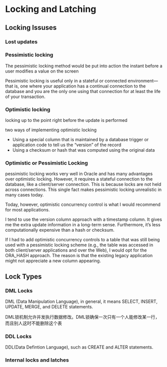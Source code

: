# Locking and Latching
## Locking Issuses
### Lost updates
### Pessimistic locking
The pessimistic locking method would be put into action the instant before a user modifies a value on the screen

Pessimistic locking is useful only in a stateful or connected environment—that is, one where your
application has a continual connection to the database and you are the only one using that connection for at least the life of your transaction.
### Optimistic locking
locking up to the point right before the
update is performed

two ways of implementing optimistic locking
- Using a special column that is maintained by a database trigger or application code to tell us the “version” of the record
- Using a checksum or hash that was computed using the original data

### Optimistic or Pessimistic Locking
pessimistic locking works very well in Oracle and has many advantages over optimistic locking. However, it requires a stateful connection to the database, like a client/server connection. This is because locks are not held across connections. This single fact makes pessimistic locking unrealistic in many cases today.

Today, however, optimistic concurrency control is what I would recommend for most applications.

I tend to use the version column approach with a timestamp column. It gives me the extra update information in a long-term sense. Furthermore, it’s less computationally expensive than a hash or checksum.

If I had to add optimistic concurrency controls to a table that was still being used with a pessimistic locking scheme (e.g., the table was accessed in both client/server applications and over the Web), I would opt for the ORA_HASH approach. The reason is that the existing legacy application might not appreciate a
new column appearing.

## Lock Types
### DML Locks
DML (Data Manipulation Language), in general, it means SELECT, INSERT, UPDATE, MERGE, and DELETE statements.

DML锁机制允许并发执行数据修改。DML锁确保一次只有一个人能修改某一行，而且别人这时不能删除这个表
### DDL Locks
DDL(Data Defintion Language), such as CREATE and ALTER statements.
### Internal locks and latches